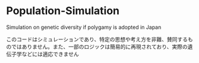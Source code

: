 # Population-Simulation
Simulation on genetic diversity if polygamy is adopted in Japan


このコードはシミュレーションであり、特定の思想や考え方を非難、賛同するものではありません。また、一部のロジックは簡易的に再現されており、実際の遺伝子学などには適応できません
